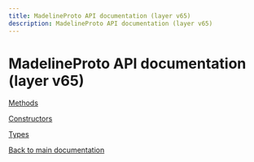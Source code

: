 ```yaml
---
title: MadelineProto API documentation (layer v65)
description: MadelineProto API documentation (layer v65)
---
```

# MadelineProto API documentation (layer v65)  

[Methods](methods/)

[Constructors](constructors/)

[Types](types/)


[Back to main documentation](..)
